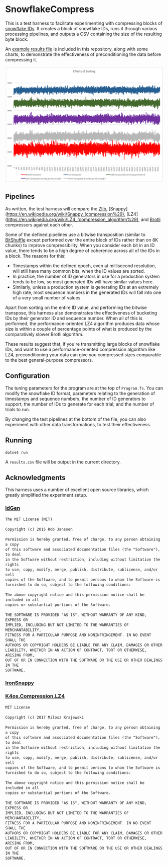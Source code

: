 # SnowflakeCompress

This is a test harness to facilitate experimenting with compressing blocks of [snowflake IDs](https://en.wikipedia.org/wiki/Snowflake_ID). It creates a block of snowflake IDs, runs it through various processing pipelines, and outputs a CSV containing the size of the resulting byte block.

An [example results file](docs/results-3gen.xlsx) is included in this repository, along with some charts, to demonstrate the effectiveness of preconditioning the data before compressing it.

![chart showing benefits of preconditioning data](docs/sorting_effects.png)

## Pipelines

As written, the test harness will compare the [Zlib](https://en.wikipedia.org/wiki/Zlib), [Snappy](https://en.wikipedia.org/wiki/Snappy_(compression%29), [LZ4](https://en.wikipedia.org/wiki/LZ4_(compression_algorithm%29), and [Brotli](https://en.wikipedia.org/wiki/Brotli) compressors against each other.
 
Some of the defined pipelines use a bitwise transposition (similar to [BitShuffle](https://github.com/kiyo-masui/bitshuffle) except performed over the entire block of IDs rather than on 8K chunks) to improve compressibility. When you consider each bit in an ID value, there tends to be a high degree of coherence across all of the IDs in a block. The reasons for this:

* Timestamps within the defined epoch, even at millisecond resolution, will still have many common bits, when the ID values are sorted.
* In practice, the number of ID generators in use for a production system tends to be low, so most generated IDs will have similar values here.
* Similarly, unless a production system is generating IDs at an extremely high rate, most sequence numbers in the generated IDs will fall into one of a very small number of values.

Apart from sorting on the entire ID value, and performing the bitwise transpose, this harness also demonstrates the effectiveness of bucketing IDs by their generator ID and sequence number. When all of this is performed, the performance-oriented LZ4 algorithm produces data whose size is within a couple of percentage points of what is produced by the comparatively slower Brotli algorithm.

These results suggest that, if you're transmitting large blocks of snowflake IDs, and want to use a performance-oriented compression algorithm like LZ4, preconditioning your data can give you compressed sizes comparable to the best general-purpose compressors.

## Configuration

The tuning parameters for the program are at the top of `Program.fs`. You can modify the snowflake ID format, parameters relating to the generation of timestamps and sequence numbers, the number of ID generators to support, the number of IDs to generate for each trial, and the number of trials to run.

By changing the test pipelines at the bottom of the file, you can also experiment with other data transformations, to test their effectiveness.

## Running

    dotnet run

A `results.csv` file will be output in the current directory.

## Acknowledgments

This harness uses a number of excellent open source libraries, which greatly simplified the experiment setup.

### [IdGen](https://github.com/RobThree/IdGen)

    The MIT License (MIT)

    Copyright (c) 2015 Rob Janssen
    
    Permission is hereby granted, free of charge, to any person obtaining a copy
    of this software and associated documentation files (the "Software"), to deal
    in the Software without restriction, including without limitation the rights
    to use, copy, modify, merge, publish, distribute, sublicense, and/or sell
    copies of the Software, and to permit persons to whom the Software is
    furnished to do so, subject to the following conditions:
    
    The above copyright notice and this permission notice shall be included in all
    copies or substantial portions of the Software.
    
    THE SOFTWARE IS PROVIDED "AS IS", WITHOUT WARRANTY OF ANY KIND, EXPRESS OR
    IMPLIED, INCLUDING BUT NOT LIMITED TO THE WARRANTIES OF MERCHANTABILITY,
    FITNESS FOR A PARTICULAR PURPOSE AND NONINFRINGEMENT. IN NO EVENT SHALL THE
    AUTHORS OR COPYRIGHT HOLDERS BE LIABLE FOR ANY CLAIM, DAMAGES OR OTHER
    LIABILITY, WHETHER IN AN ACTION OF CONTRACT, TORT OR OTHERWISE, ARISING FROM,
    OUT OF OR IN CONNECTION WITH THE SOFTWARE OR THE USE OR OTHER DEALINGS IN THE
    SOFTWARE.

### [IronSnappy](https://github.com/aloneguid/IronSnappy)

### [K4os.Compression.LZ4](https://github.com/MiloszKrajewski/K4os.Compression.LZ4)

    MIT License
    
    Copyright (c) 2017 Milosz Krajewski
    
    Permission is hereby granted, free of charge, to any person obtaining a copy
    of this software and associated documentation files (the "Software"), to deal
    in the Software without restriction, including without limitation the rights
    to use, copy, modify, merge, publish, distribute, sublicense, and/or sell
    copies of the Software, and to permit persons to whom the Software is
    furnished to do so, subject to the following conditions:
    
    The above copyright notice and this permission notice shall be included in all
    copies or substantial portions of the Software.
    
    THE SOFTWARE IS PROVIDED "AS IS", WITHOUT WARRANTY OF ANY KIND, EXPRESS OR
    IMPLIED, INCLUDING BUT NOT LIMITED TO THE WARRANTIES OF MERCHANTABILITY,
    FITNESS FOR A PARTICULAR PURPOSE AND NONINFRINGEMENT. IN NO EVENT SHALL THE
    AUTHORS OR COPYRIGHT HOLDERS BE LIABLE FOR ANY CLAIM, DAMAGES OR OTHER
    LIABILITY, WHETHER IN AN ACTION OF CONTRACT, TORT OR OTHERWISE, ARISING FROM,
    OUT OF OR IN CONNECTION WITH THE SOFTWARE OR THE USE OR OTHER DEALINGS IN THE
    SOFTWARE.
